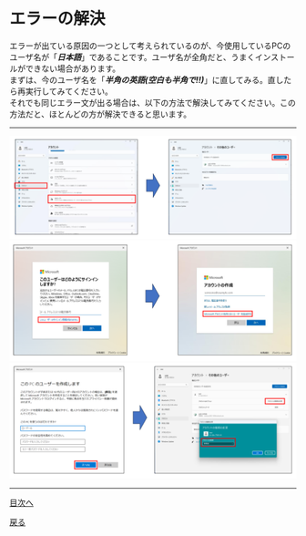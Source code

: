# エラーの解決

エラーが出ている原因の一つとして考えられているのが、今使用しているPCのユーザ名が「***日本語***」であることです。ユーザ名が全角だと、うまくインストールができない場合があります。  
まずは、今のユーザ名を「***半角の英語(空白も半角で!!)***」に直してみる。直したら再実行してみてください。  
それでも同じエラー文が出る場合は、以下の方法で解決してみてください。この方法だと、ほとんどの方が解決できると思います。  

___

<img width="650" src="https://github.com/122yuuki/SDP_DB/blob/main/Section_1/img_ano/ano_1.png">
<img width="650" src="https://github.com/122yuuki/SDP_DB/blob/main/Section_1/img_ano/ano_2.png">
<img width="650" src="https://github.com/122yuuki/SDP_DB/blob/main/Section_1/img_ano/ano_3.png">


___
[目次へ](https://github.com/122yuuki/SDP_DB/blob/main/README.md)

[戻る](https://github.com/122yuuki/SDP_DB/blob/main/Section_1/section_1-3.md)

